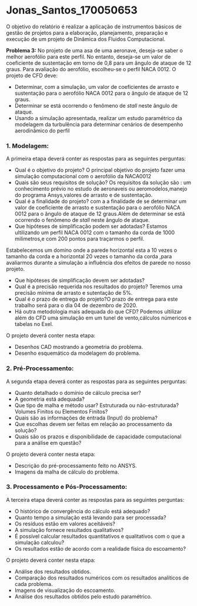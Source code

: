 # Jonas_Santos_170050653


O objetivo do relatório é realizar a aplicação de instrumentos básicos de gestão de projetos para a elaboração, planejamento, preparação e execução de um projeto de Dinâmica dos Fluidos Computacional.

**Problema 3:** No projeto de uma asa de uma aeronave, deseja-se saber o melhor aerofólio para este perfil. No entanto, deseja-se um valor de coeficiente de sustentação em torno de 0,8 para um ângulo de ataque de 12 graus. Para avaliação do aerofólio, escolheu-se o perfil NACA 0012. O projeto de CFD deve:

- Determinar, com a simulação, um valor de coeficientes de arrasto e sustentação para o aerofólio NACA 0012 para o ângulo de ataque de 12 graus.
- Determinar se está ocorrendo o fenômeno de *stall* neste ângulo de ataque.
- Usando a simulação apresentada, realizar um estudo paramétrico da modelagem da turbulência para determinar cenários de desempenho aerodinâmico do perfil

### 1. Modelagem: 

A primeira etapa deverá conter as respostas para as seguintes perguntas:

- Qual é o objetivo do projeto?
O principal objetivo do projeto fazer uma simulação computacional com o aerofólio da NACA0012  
- Quais são seus requisitos de solução?
Os requisitos da solução são : um conhecimento prévio no estudo de aeronaveis ou aeromodelos,manejo do programa Ansys,valores de arrasto e de sustentação.
- Qual é a finalidade do projeto?
com a a finalidade de se determinar um valor de coeficiente de arrasto e sustentação para o aerofólio NACA 0012 para o ângulo de ataque de 12 graus.Além de determinar se está ocorrendo o fenômeno de *stall* neste ângulo de ataque.
- Que hipóteses de simplificação podem ser adotadas?
Estamos ultilizando um perfil NACA 0012 com o tamanho da corda de 1000 milimetros,e com 200 pontos para traçarmos o perfil.

Estabelecemos um domíno onde a parede horizontal esta a 10 vezes o tamanho da corda e a horizontal 20 vezes o tamanho da corda ,para avaliarmos durante a simulação  a influência dos efeitos de parede no nosso projeto.
- Que hipóteses de simplificação devem ser adotadas?
- Qual é a precisão requerida nos resultados do projeto?
Teremos uma precisão mínima de arrasto e sutentação de 5%.
- Qual é o prazo de entrega do projeto?O prazo de entrega para este trabalho será para o dia 04 de dezembro de 2020.
- Há outra metodologia mais adequada do que CFD?
Podemos ultilizar além do CFD uma simulação em um tunel de vento,cálculos númericos e tabelas no Exel. 

O projeto deverá conter nesta etapa:

- Desenhos CAD mostrando a geometria do problema.
- Desenho esquemático da modelagem do problema.

### 2.	Pré-Processamento:

A segunda etapa deverá conter as respostas para as seguintes perguntas:

- Quanto detalhado o domínio de cálculo precisa ser?
- A geometria está adequada?
- Que tipo de malha e método usar? Estruturada ou não-estruturada? Volumes Finitos ou Elementos Finitos?
- Quais são as informações de entrada (Input) do problema?
- Que escolhas devem ser feitas em relação ao processamento da solução?
- Quais são os prazos e disponibilidade de capacidade computacional para a análise em questão? 

O projeto deverá conter nesta etapa:

- Descrição do pré-processamento feito no ANSYS.
- Imagens da malha de cálculo do problema.

### 3.	Processamento e Pós-Processamento:

A terceira etapa deverá conter as respostas para as seguintes perguntas:

- O histórico de convergência do cálculo está adequado?
- Quanto tempo a simulação está levando para ser processada?
- Os resíduos estão em valores aceitáveis?
- A simulação fornece resultados qualitativos?
- É possível calcular resultados quantitativos e qualitativos com o que a simulação calculou?
- Os resultados estão de acordo com a realidade física do escoamento?

O projeto deverá conter nesta etapa:

- Análise dos resultados obtidos.
- Comparação dos resultados numéricos com os resultados analíticos de cada problema.
- Imagens de visualização do escoamento.
- Análise dos resultados obtidos pelo estudo paramétrico.

